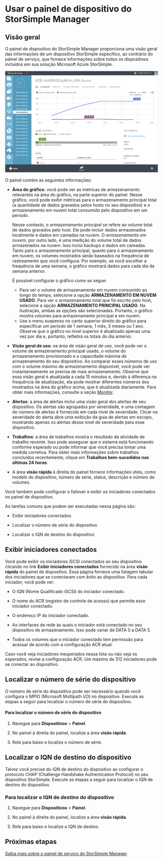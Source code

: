 <properties 
   pageTitle="Usar o painel de dispositivo do StorSimple Manager"
   description="Descreve o painel de dispositivo do StorSimple Manager e como usá-lo para exibir iniciadores conectados e localizar o número de série e o IQN do dispositivo."
   services="storsimple"
   documentationCenter="NA"
   authors="alkohli"
   manager="carolz"
   editor="tysonn" />
<tags 
   ms.service="storsimple"
   ms.devlang="NA"
   ms.topic="article"
   ms.tgt_pltfrm="NA"
   ms.workload="TBD"
   ms.date="07/21/2015"
   ms.author="alkohli" />

# Usar o painel de dispositivo do StorSimple Manager

## Visão geral

O painel de dispositivo do StorSimple Manager proporciona uma visão geral das informações de um dispositivo StorSimple específico, ao contrário do painel de serviço, que fornece informações sobre todos os dispositivos incluídos em sua solução Microsoft Azure StorSimple.

![Página Painel de dispositivo](./media/storsimple-device-dashboard/HCS_DeviceDashboardPage.png)

O painel contém as seguintes informações:

- **Área do gráfico**: você pode ver as métricas de armazenamento relevantes na área do gráfico, na parte superior do painel. Nesse gráfico, você pode exibir métricas para o armazenamento principal total (a quantidade de dados gravados pelos hosts no seu dispositivo) e o armazenamento em nuvem total consumido pelo dispositivo em um período.

     Nesse contexto, o *armazenamento principal* se refere ao volume total de dados gravados pelo host. Ele pode incluir dados armazenados localmente e dados em camadas na nuvem. O *armazenamento em nuvem*, por outro lado, é uma medição do volume total de dados armazenados na nuvem. Isso inclui backups e dados em camadas. Tanto para o armazenamento principal, quanto para o armazenamento em nuvem, os volumes mostrados serão baseados na frequência de rastreamento que você configura. Por exemplo, se você escolher a frequência de uma semana, o gráfico mostrará dados para cada dia da semana anterior.
 
	 É possível configurar o gráfico como se segue:

	 - Para ver o volume de armazenamento em nuvem consumido ao longo do tempo, selecione a opção **ARMAZENAMENTO EM NUVEM USADO**. Para ver o armazenamento total que foi escrito pelo host, selecione a opção **ARMAZENAMENTO PRINCIPAL USADO**. Na ilustração, ambas as opções são selecionadas. Portanto, o gráfico mostra volumes para armazenamento principal e em nuvem. 
	 - Use o menu suspenso no canto superior direito do gráfico para especificar um período de 1 semana, 1 mês, 3 meses ou 1 ano. Observe que o gráfico no nível superior é atualizado apenas uma vez por dia e, portanto, refletirá os totais do dia anterior.

- **Visão geral de uso**: na área de visão geral de uso, você pode ver o volume de armazenamento principal usado, o volume do armazenamento provisionado e a capacidade máxima de armazenamento do seu dispositivo. Ao comparar esses números de uso com o volume máximo de armazenamento disponível, você pode ver instantaneamente se precisa de mais armazenamento. Observe que essa visão geral é atualizada a cada 15 minutos e, devido à diferença na frequência de atualização, ela pode mostrar diferentes números dos mostrados na área do gráfico acima, que é atualizada diariamente. Para obter mais informações, consulte a seção [Monitor](https://msdn.microsoft.com/library/dn757759.aspx).

- **Alertas**: a área de alertas inclui uma visão geral dos alertas de seu dispositivo. Os alertas são agrupados por severidade, e uma contagem do número de alertas é fornecida em cada nível de severidade. Clicar na severidade do alerta abre uma exibição da guia de alertas em escopo, mostrando apenas os alertas desse nível de severidade para esse dispositivo.

- **Trabalhos**: a área de trabalhos mostra o resultado da atividade de trabalho recente. Isso pode assegurar que o sistema está funcionando conforme esperado ou pode informar que você precisa tomar uma medida corretiva. Para obter mais informações sobre trabalhos concluídos recentemente, clique em **Trabalhos bem-sucedidos nas últimas 24 horas**.

- A área **visão rápida** à direita do painel fornece informações úteis, como modelo do dispositivo, número de série, status, descrição e número de volumes.

Você também pode configurar o failover e exibir os iniciadores conectados no painel de dispositivo.

As tarefas comuns que podem ser executadas nessa página são:

- Exibir iniciadores conectados

- Localizar o número de série do dispositivo

- Localizar o IQN de destino do dispositivo

## Exibir iniciadores conectados

Você pode exibir os iniciadores iSCSI conectados ao seu dispositivo clicando no link **Exibir iniciadores conectados** fornecido na área **visão rápida** do painel de dispositivo. Essa página fornece uma listagem tabular dos iniciadores que se conectaram com êxito ao dispositivo. Para cada iniciador, você pode ver:

- O IQN (Nome Qualificado iSCSI) do iniciador conectado.

- O nome do ACR (registro de controle de acesso) que permite esse iniciador conectado.

- O endereço IP do iniciador conectado.

- As interfaces de rede às quais o iniciador está conectado no seu dispositivo de armazenamento. Isso pode variar de DATA 0 a DATA 5.

- Todos os volumes que o iniciador conectado tem permissão para acessar de acordo com a configuração ACR atual.

Caso você veja iniciadores inesperados nessa lista ou não veja os esperados, revise a configuração ACR. Um máximo de 512 iniciadores pode se conectar ao dispositivo.

## Localizar o número de série do dispositivo

O número de série do dispositivo pode ser necessário quando você configura o MPIO (Microsoft Multipath I/O) no dispositivo. Execute as etapas a seguir para localizar o número de série do dispositivo.

#### Para localizar o número de série do dispositivo

1. Navegue para **Dispositivos** > **Painel**.

2. No painel à direita do painel, localize a área **visão rápida**.

3. Role para baixo e localize o número de série.

## Localizar o IQN de destino do dispositivo

Talvez você precise do IQN de destino do dispositivo ao configurar o protocolo CHAP (Challenge Handshake Authentication Protocol) no seu dispositivo StorSimple. Execute as etapas a seguir para localizar o IQN de destino do dispositivo.

### Para localizar o IQN de destino do dispositivo

1. Navegue para **Dispositivos** > **Painel**.

1. No painel à direita do painel, localize a área **visão rápida**.

1. Role para baixo e localize o IQN de destino.

## Próximas etapas

[Saiba mais sobre o painel de serviço do StorSimple Manager](storsimple-service-dashboard.md).

<!---HONumber=August15_HO6-->
